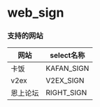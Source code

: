 # web_sign
### 支持的网站
|  网站   | select名称  |
|  ----  | ----        |
| 卡饭  |   KAFAN_SIGN   |
| v2ex  | V2EX_SIGN   |
| 恩上论坛| RIGHT_SIGN|
